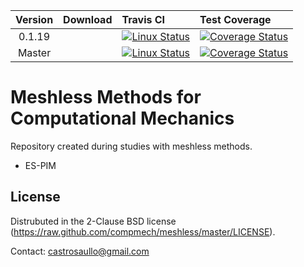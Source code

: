 |  Version	| Download | Travis CI | Test Coverage |
| :-------:	| :--- 	   | :---      | :---          |
|   0.1.19	|          | [![Linux Status](https://img.shields.io/travis/compmech/meshless/0.1.19.svg)](https://travis-ci.org/compmech/meshless) | [![Coverage Status](https://coveralls.io/repos/github/compmech/meshless/badge.svg?branch=0.1.19)](https://coveralls.io/github/compmech/meshless?branch=0.1.19) |
|   Master	|          | [![Linux Status](https://img.shields.io/travis/compmech/meshless/master.svg)](https://travis-ci.org/compmech/meshless) | [![Coverage Status](https://coveralls.io/repos/github/compmech/meshless/badge.svg)](https://coveralls.io/github/compmech/meshless) |


Meshless Methods for Computational Mechanics
========
Repository created during studies with meshless methods.

- ES-PIM

License
-------
Distrubuted in the 2-Clause BSD license (https://raw.github.com/compmech/meshless/master/LICENSE).

Contact: castrosaullo@gmail.com

